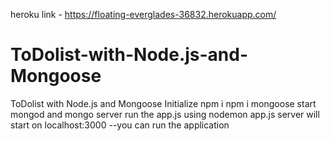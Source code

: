 heroku link - https://floating-everglades-36832.herokuapp.com/


# ToDolist-with-Node.js-and-Mongoose
ToDolist with Node.js and Mongoose
Initialize npm i
npm i mongoose
start mongod and mongo server
run the app.js using nodemon app.js
server will start on localhost:3000
--you can run the application
